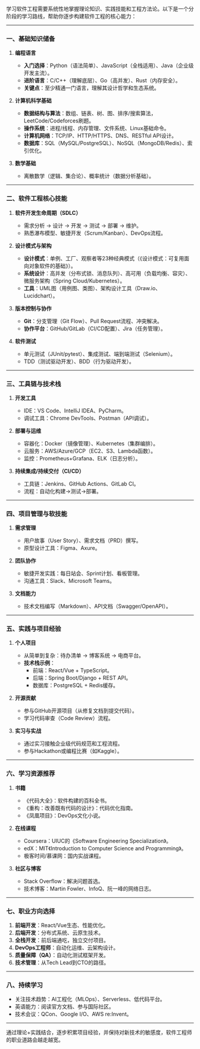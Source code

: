 学习软件工程需要系统性地掌握理论知识、实践技能和工程方法论。以下是一个分阶段的学习路线，帮助你逐步构建软件工程的核心能力：

---

### **一、基础知识储备**
1. **编程语言**
   - **入门选择**：Python（语法简单）、JavaScript（全栈适用）、Java（企业级开发主流）。
   - **进阶语言**：C/C++（理解底层）、Go（高并发）、Rust（内存安全）。
   - **关键点**：至少精通一门语言，理解其设计哲学和生态系统。

2. **计算机科学基础**
   - **数据结构与算法**：数组、链表、树、图、排序/搜索算法，LeetCode/Codeforces刷题。
   - **操作系统**：进程/线程、内存管理、文件系统、Linux基础命令。
   - **计算机网络**：TCP/IP、HTTP/HTTPS、DNS、RESTful API设计。
   - **数据库**：SQL（MySQL/PostgreSQL）、NoSQL（MongoDB/Redis）、索引优化。

3. **数学基础**
   - 离散数学（逻辑、集合论）、概率统计（数据分析基础）。

---

### **二、软件工程核心技能**
1. **软件开发生命周期（SDLC）**
   - 需求分析 → 设计 → 开发 → 测试 → 部署 → 维护。
   - 熟悉瀑布模型、敏捷开发（Scrum/Kanban）、DevOps流程。

2. **设计模式与架构**
   - **设计模式**：单例、工厂、观察者等23种经典模式（《设计模式：可复用面向对象软件的基础》）。
   - **系统设计**：高并发（分布式锁、消息队列）、高可用（负载均衡、容灾）、微服务架构（Spring Cloud/Kubernetes）。
   - **工具**：UML图（用例图、类图）、架构设计工具（Draw.io、Lucidchart）。

3. **版本控制与协作**
   - **Git**：分支管理（Git Flow）、Pull Request流程、冲突解决。
   - **协作平台**：GitHub/GitLab（CI/CD配置）、Jira（任务管理）。

4. **软件测试**
   - 单元测试（JUnit/pytest）、集成测试、端到端测试（Selenium）。
   - TDD（测试驱动开发）、BDD（行为驱动开发）。

---

### **三、工具链与技术栈**
1. **开发工具**
   - IDE：VS Code、IntelliJ IDEA、PyCharm。
   - 调试工具：Chrome DevTools、Postman（API调试）。

2. **部署与运维**
   - 容器化：Docker（镜像管理）、Kubernetes（集群编排）。
   - 云服务：AWS/Azure/GCP（EC2、S3、Lambda函数）。
   - 监控：Prometheus+Grafana、ELK（日志分析）。

3. **持续集成/持续交付（CI/CD）**
   - 工具链：Jenkins、GitHub Actions、GitLab CI。
   - 流程：自动化构建→测试→部署。

---

### **四、项目管理与软技能**
1. **需求管理**
   - 用户故事（User Story）、需求文档（PRD）撰写。
   - 原型设计工具：Figma、Axure。

2. **团队协作**
   - 敏捷开发实践：每日站会、Sprint计划、看板管理。
   - 沟通工具：Slack、Microsoft Teams。

3. **文档能力**
   - 技术文档编写（Markdown）、API文档（Swagger/OpenAPI）。

---

### **五、实践与项目经验**
1. **个人项目**
   - 从简单到复杂：待办清单 → 博客系统 → 电商平台。
   - **技术栈示例**：
     - 前端：React/Vue + TypeScript。
     - 后端：Spring Boot/Django + REST API。
     - 数据库：PostgreSQL + Redis缓存。

2. **开源贡献**
   - 参与GitHub开源项目（从修复文档到提交代码）。
   - 学习代码审查（Code Review）流程。

3. **实习与实战**
   - 通过实习接触企业级代码规范和工程流程。
   - 参与Hackathon或编程比赛（如Kaggle）。

---

### **六、学习资源推荐**
1. **书籍**
   - 《代码大全》：软件构建的百科全书。
   - 《重构：改善既有代码的设计》：代码优化指南。
   - 《凤凰项目》：DevOps文化小说。

2. **在线课程**
   - Coursera：UIUC的《Software Engineering Specialization》。
   - edX：MIT《Introduction to Computer Science and Programming》。
   - 极客时间/慕课网：国内实战课程。

3. **社区与博客**
   - Stack Overflow：解决问题首选。
   - 技术博客：Martin Fowler、InfoQ、阮一峰的网络日志。

---

### **七、职业方向选择**
1. **前端开发**：React/Vue生态、性能优化。
2. **后端开发**：分布式系统、云原生技术。
3. **全栈开发**：前后端通吃，独立交付项目。
4. **DevOps工程师**：自动化运维、云架构设计。
5. **质量保障（QA）**：自动化测试框架开发。
6. **技术管理**：从Tech Lead到CTO的路径。

---

### **八、持续学习**
- 关注技术趋势：AI工程化（MLOps）、Serverless、低代码平台。
- 英语能力：阅读官方文档、参与国际社区。
- 技术会议：QCon、Google I/O、AWS re:Invent。

---

通过理论+实践结合，逐步积累项目经验，并保持对新技术的敏感度，软件工程师的职业道路会越走越宽。